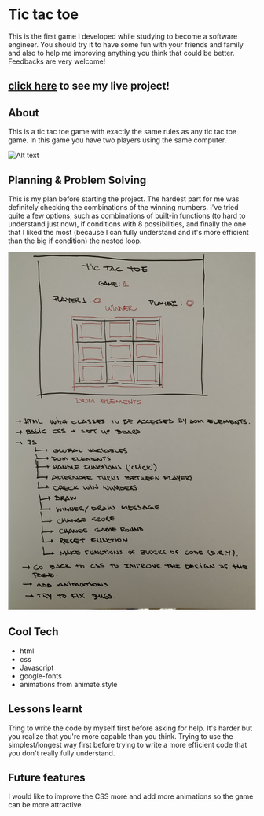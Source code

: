 # Tic tac toe

This is the first game I developed while studying to become a software engineer. You should try it to have some fun with your friends and family and also to help me improving anything you think that could be better. Feedbacks are very welcome!

## [click here](https://juliamazzoni.github.io/TIC-TAC-TOE-game-/) to see my live project!

## About

This is a tic tac toe game with exactly the same rules as any tic tac toe game. In this game you have two players using the same computer.

![Alt text](<Screenshot 2023-12-22 at 10.06.11 am.png>)

## Planning & Problem Solving

This is my plan before starting the project. 
The hardest part for me was definitely checking the combinations of the winning numbers. I've tried quite a few options, such as combinations of built-in functions (to hard to understand just now), if conditions with 8 possibilities, and finally the one that I liked the most (because I can fully understand and it's more efficient than the big if condition) the nested loop.

![Alt text](<wireframe - tic tac toe.jpg>)

## Cool Tech 

- html
- css
- Javascript
- google-fonts 
- animations from animate.style

## Lessons learnt

Tring to write the code by myself first before asking for help. It's harder but you realize that you're more capable than you think. 
Trying to use the simplest/longest way first before trying to write a more efficient code that you don't really fully understand. 

## Future features 

I would like to improve the CSS more and add more animations so the game can be more attractive.